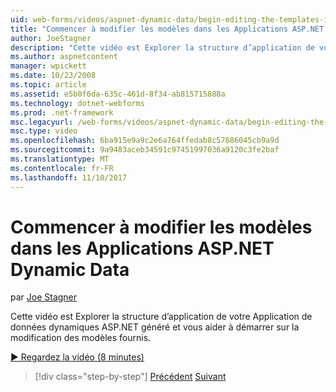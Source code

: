 ```yaml
---
uid: web-forms/videos/aspnet-dynamic-data/begin-editing-the-templates-in-aspnet-dynamic-data-applications
title: "Commencer à modifier les modèles dans les Applications ASP.NET Dynamic Data | Documents Microsoft"
author: JoeStagner
description: "Cette vidéo est Explorer la structure d’application de votre Application de données dynamiques ASP.NET généré et vous aider à démarrer sur la modification des modèles fournis."
ms.author: aspnetcontent
manager: wpickett
ms.date: 10/23/2008
ms.topic: article
ms.assetid: e5b0f6da-635c-461d-8f34-ab815715888a
ms.technology: dotnet-webforms
ms.prod: .net-framework
msc.legacyurl: /web-forms/videos/aspnet-dynamic-data/begin-editing-the-templates-in-aspnet-dynamic-data-applications
msc.type: video
ms.openlocfilehash: 6ba915e9a9c2e6a764ffedab8c57686045cb9a9d
ms.sourcegitcommit: 9a9483aceb34591c97451997036a9120c3fe2baf
ms.translationtype: MT
ms.contentlocale: fr-FR
ms.lasthandoff: 11/10/2017
---
```

<a name="begin-editing-the-templates-in-aspnet-dynamic-data-applications"></a>Commencer à modifier les modèles dans les Applications ASP.NET Dynamic Data
====================
par [Joe Stagner](https://github.com/JoeStagner)

Cette vidéo est Explorer la structure d’application de votre Application de données dynamiques ASP.NET généré et vous aider à démarrer sur la modification des modèles fournis.

[&#9654; Regardez la vidéo (8 minutes)](https://channel9.msdn.com/Blogs/ASP-NET-Site-Videos/begin-editing-the-templates-in-aspnet-dynamic-data-applications)

>[!div class="step-by-step"]
[Précédent](getting-started-with-dynamic-data.md)
[Suivant](begin-modifying-dynamic-data-applications-with-url-routing.md)
